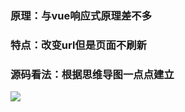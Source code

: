 ### 原理：与vue响应式原理差不多
### 特点：改变url但是页面不刷新
### 源码看法：根据思维导图一点点建立

![](https://git.code.tencent.com/cissy/image-warehouse/raw/c483edf9b1a4ebd04a8ef520b2c8426d4a2319fb/vue-router-xmind.png)

